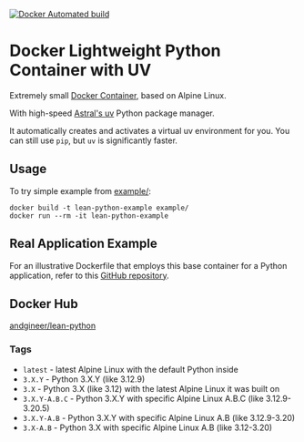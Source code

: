 [![Docker Automated build](https://img.shields.io/docker/image-size/andgineer/lean-python)](https://hub.docker.com/r/andgineer/lean-python)

# Docker Lightweight Python Container with UV

Extremely small [Docker Container](https://hub.docker.com/r/andgineer/lean-python), based on Alpine Linux. 

With high-speed [Astral's uv](https://github.com/astral-sh/uv) Python package manager.

It automatically creates and activates a virtual uv environment for you.
You can still use `pip`, but `uv` is significantly faster.

## Usage

To try simple example from [example/](example/):

    docker build -t lean-python-example example/
    docker run --rm -it lean-python-example

## Real Application Example

For an illustrative Dockerfile that employs this base container for a Python application, 
refer to this [GitHub repository](https://github.com/andgineer/docker-amazon-dash-button-hack/blob/master/Dockerfile).

## Docker Hub

[andgineer/lean-python](https://hub.docker.com/r/andgineer/lean-python)

### Tags

* `latest` - latest Alpine Linux with the default Python inside
* `3.X.Y` - Python 3.X.Y (like 3.12.9)
* `3.X` - Python 3.X (like 3.12) with the latest Alpine Linux it was built on
* `3.X.Y-A.B.C` - Python 3.X.Y with specific Alpine Linux A.B.C (like 3.12.9-3.20.5)
* `3.X.Y-A.B` - Python 3.X.Y with specific Alpine Linux A.B (like 3.12.9-3.20)
* `3.X-A.B` - Python 3.X with specific Alpine Linux A.B (like 3.12-3.20)

